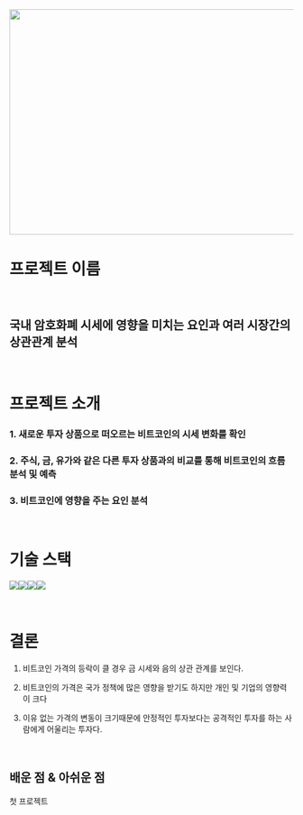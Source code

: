 <img width = 800 height = 400  src = "https://github.com/slagoon/Bitcoin-Analysis/assets/83450385/674f7a1c-0012-4594-945d-380d02722380">

# **프로젝트 이름**

<p align="center">
  <br>
  
  ## 국내 암호화폐 시세에 영향을 미치는 요인과 여러 시장간의 상관관계 분석
  
  <br>
</p>




# 프로젝트 소개

<p align="justify">
  
### 1. 새로운 투자 상품으로 떠오르는 비트코인의 시세 변화를 확인

### 2. 주식, 금, 유가와 같은 다른 투자 상품과의 비교를 통해 비트코인의 흐름 분석 및 예측

### 3. 비트코인에 영향을 주는 요인 분석

</p>

<p align="center">
  
</p>

<br>

# 기술 스택
<img src="https://img.shields.io/badge/python-3776AB?style=for-the-badge&logo=python&logoColor=white"><img src = "https://img.shields.io/badge/Matplotlib-%23ffffff.svg?style=for-the-badge&logo=Matplotlib&logoColor=black"><img src = "https://img.shields.io/badge/pandas-%23150458.svg?style=for-the-badge&logo=pandas&logoColor=white"><img src = "https://img.shields.io/badge/jupyter-%23FA0F00.svg?style=for-the-badge&logo=jupyter&logoColor=white">



<br>

# 결론
1. 비트코인 가격의 등락이 클 경우 금 시세와 음의 상관 관계를 보인다.
   
2. 비트코인의 가격은 국가 정책에 많은 영향을 받기도 하지만 개인 및 기업의 영향력이 크다
   
3. 이유 없는 가격의 변동이 크기때문에 안정적인 투자보다는 공격적인 투자를 하는 사람에게 어울리는 투자다.
   
<br>

## 배운 점 & 아쉬운 점

<p align="justify">
첫 프로젝트
</p>

<br>
